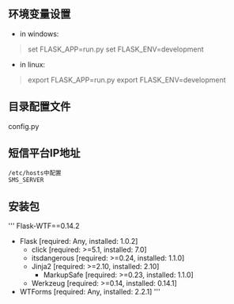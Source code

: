 ## 环境变量设置
* in windows: 
> set FLASK_APP=run.py
> set FLASK_ENV=development
* in linux: 
> export FLASK_APP=run.py
> export FLASK_ENV=development

## 目录配置文件
config.py

## 短信平台IP地址
```
/etc/hosts中配置
SMS_SERVER
```

## 安装包
'''
Flask-WTF==0.14.2
  - Flask [required: Any, installed: 1.0.2]
    - click [required: >=5.1, installed: 7.0]
    - itsdangerous [required: >=0.24, installed: 1.1.0]
    - Jinja2 [required: >=2.10, installed: 2.10]
      - MarkupSafe [required: >=0.23, installed: 1.1.0]
    - Werkzeug [required: >=0.14, installed: 0.14.1]
  - WTForms [required: Any, installed: 2.2.1]
'''
